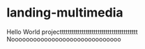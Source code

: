 # landing-multimedia
Hello World
projecttttttttttttttttttttttttttttttttttttttt Noooooooooooooooooooooooooooooo
